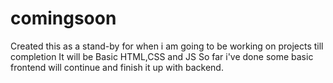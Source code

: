 # comingsoon

Created this as a stand-by for when i am going to be working on projects till completion 
It will be Basic HTML,CSS and JS
So far i've done some basic frontend will continue and finish it up with backend. 
